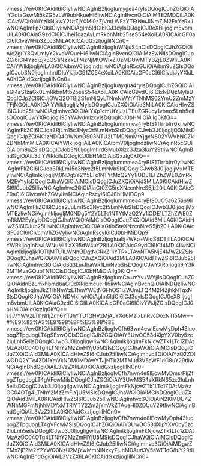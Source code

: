 vmess://ew0KICAidiI6ICIyIiwNCiAgInBzIjogIumygea4ryIsDQogICJhZGQiOiAiYXotaGswMi5kZG5zLW9ubHkueHl6IiwNCiAgInBvcnQiOiAiMTE2MDQiLA0KICAiaWQiOiAiYzlkNjkwY2UtZjY0Mi0zZjVmLWEzYTEtNmJlNmZjM2ExYzRkIiwNCiAgImFpZCI6ICIyIiwNCiAgIm5ldCI6ICJ3cyIsDQogICJ0eXBlIjogIm5vbmUiLA0KICAiaG9zdCI6ICJhei1oazAyLmRkbnMtb25seS54eXoiLA0KICAicGF0aCI6ICIveWFib3Zpc3MiLA0KICAidGxzIjogIiINCn0=
vmess://ew0KICAidiI6ICIyIiwNCiAgInBzIjogIuWNjuS4nCIsDQogICJhZGQiOiAic2guY3QxLmIyY2xvdWQueHl6IiwNCiAgInBvcnQiOiAiMzEwNiIsDQogICJpZCI6ICI4YzdjZjk3OS1iNzYxLTMzNjMtOWIxZi0zMDUwMTY3ZjE0ZWIiLA0KICAiYWlkIjogIjAiLA0KICAibmV0IjogIndzIiwNCiAgInR5cGUiOiAibm9uZSIsDQogICJob3N0IjogImhrdDIuYjJjbG91ZC54eXoiLA0KICAicGF0aCI6ICIvdjJyYXkiLA0KICAidGxzIjogIiINCn0=
vmess://ew0KICAidiI6ICIyIiwNCiAgInBzIjogIuayqua4ryIsDQogICJhZGQiOiAieGl4aS1zaGx0LmRkbnMtb25seS54eXoiLA0KICAicG9ydCI6ICIxNDQzMyIsDQogICJpZCI6ICJjOWQ2OTBjZS1mNjQyLTNmNWYtYTNhMS02YmU2ZmMzYTFjNGQiLA0KICAiYWlkIjogIjIzMyIsDQogICJuZXQiOiAid3MiLA0KICAidHlwZSI6ICJub25lIiwNCiAgImhvc3QiOiAiYXp1cmUtYjJzLTEuZGRucy1vbmx5Lnh5eiIsDQogICJwYXRoIjogIi95YWJvdmlzcyIsDQogICJ0bHMiOiAiIg0KfQ==
vmess://ew0KICAidiI6ICIyIiwNCiAgInBzIjogIummmea4ryBIS1Tlrrblrr0xIiwNCiAgImFkZCI6ICJoa3RjLm15c3Nyc2t5LmNvbSIsDQogICJwb3J0IjogIjQ0MiIsDQogICJpZCI6ICIzNDQ4OWNmOS03NTU2LTM0NmMtYjgxNS02YWVhNGZkZDNhMmMiLA0KICAiYWlkIjogIjAiLA0KICAibmV0IjogIndzIiwNCiAgInR5cGUiOiAibm9uZSIsDQogICJob3N0IjogImhrdGMubXlzc3Jza3kuY29tIiwNCiAgInBhdGgiOiAiL3JlYWRlciIsDQogICJ0bHMiOiAidGxzIg0KfQ==
vmess://ew0KICAidiI6ICIyIiwNCiAgInBzIjogIummmea4ryBIS1Tlrrblrr0yIiwNCiAgImFkZCI6ICJoa3RkLm15c3Nyc2t5LmNvbSIsDQogICJwb3J0IjogIjMxMTEyIiwNCiAgImlkIjogIjM0NDg5Y2Y5LTc1NTYtMzQ2Yy1iODE1LTZhZWE0ZmRkM2EyYyIsDQogICJhaWQiOiAiMCIsDQogICJuZXQiOiAid3MiLA0KICAidHlwZSI6ICJub25lIiwNCiAgImhvc3QiOiAiaGt0ZC5teXNzcnNreS5jb20iLA0KICAicGF0aCI6ICIvcmVhZGVyIiwNCiAgInRscyI6ICJ0bHMiDQp9
vmess://ew0KICAidiI6ICIyIiwNCiAgInBzIjogIummmea4ryBIS0JO5a625a69IiwNCiAgImFkZCI6ICJoa2JuLm15c3Nyc2t5LmNvbSIsDQogICJwb3J0IjogIjMxMTEzIiwNCiAgImlkIjogIjM0NDg5Y2Y5LTc1NTYtMzQ2Yy1iODE1LTZhZWE0ZmRkM2EyYyIsDQogICJhaWQiOiAiMCIsDQogICJuZXQiOiAid3MiLA0KICAidHlwZSI6ICJub25lIiwNCiAgImhvc3QiOiAiaGtibi5teXNzcnNreS5jb20iLA0KICAicGF0aCI6ICIvcmVhZGVyIiwNCiAgInRscyI6ICJ0bHMiDQp9
vmess://ew0KICAidiI6ICIyIiwNCiAgInBzIjogIuaEj+Wkp+WIqSBDTjIiLA0KICAiYWRkIjogInNwLWNuMi5iaXR5dW4uY28iLA0KICAicG9ydCI6ICI4MDI4IiwNCiAgImlkIjogIjk1OTljMTU1LWNhODgtNGRkZi1iYTRkLTAwNTA5NjE4MWZkZSIsDQogICJhaWQiOiAiMiIsDQogICJuZXQiOiAid3MiLA0KICAidHlwZSI6ICJub25lIiwNCiAgImhvc3QiOiAid3d3LmJhaWR1LmNvbSIsDQogICJwYXRoIjogIi9jY3R2MTMvaGQubTN1OCIsDQogICJ0bHMiOiAiIg0KfQ==
vmess://ew0KICAidiI6ICIyIiwNCiAgInBzIjogIumCo+mYv+WYjiIsDQogICJhZGQiOiAidnBzLmxhbmd6aGl0dXRlbmcueHl6IiwNCiAgInBvcnQiOiAiNDQzIiwNCiAgImlkIjogImJkZTlhNmYzLThmYWEtNGFhOS1iZWJmLTQ4M2I4ZjhkNTgxNSIsDQogICJhaWQiOiAiNDMxIiwNCiAgIm5ldCI6ICJ3cyIsDQogICJ0eXBlIjogIm5vbmUiLA0KICAiaG9zdCI6ICIiLA0KICAicGF0aCI6ICIvYWJjZCIsDQogICJ0bHMiOiAidGxzIg0KfQ==
ss://YWVzLTI1Ni1jZmI6YTJhYTU1QHVzMjAuYXd6MzIxLnRvcDoxNTI5Mw==#%E9%82%A3%E9%98%BF%E5%98%8E
vmess://ew0KICAidiI6ICIyIiwNCiAgInBzIjogIvCfh63wn4ewIEcwMyDph43luobogZTpgJogLT4gSEswOCIsDQogICJhZGQiOiAiY3UwOC53dXlpYXV0by5zc2luLnh5eiIsDQogICJwb3J0IjogIjgwIiwNCiAgImlkIjogImFkNjcwZTk1LTc1ZDAtMzAzOC04OTg4LTNhY2MzZmFlYjU5MSIsDQogICJhaWQiOiAiMCIsDQogICJuZXQiOiAid3MiLA0KICAidHlwZSI6ICJub25lIiwNCiAgImhvc3QiOiAiYzQ2ZDIwODQ2YTc4ZDI1YmVkNDM0MDAwYTJjNTk2MTMud3V5aWF1dG8uY29tIiwNCiAgInBhdGgiOiAiL3VzZXIiLA0KICAidGxzIjogIiINCn0=
vmess://ew0KICAidiI6ICIyIiwNCiAgInBzIjogIvCfh7nwn4e8IEcwMyDmsrPljZfogZTpgJogLT4gVFcwMiIsDQogICJhZGQiOiAiY3UwMS54eXRkNS5zc2luLnh5eiIsDQogICJwb3J0IjogIjgwIiwNCiAgImlkIjogImFkNjcwZTk1LTc1ZDAtMzAzOC04OTg4LTNhY2MzZmFlYjU5MSIsDQogICJhaWQiOiAiMCIsDQogICJuZXQiOiAid3MiLA0KICAidHlwZSI6ICJub25lIiwNCiAgImhvc3QiOiAiN2I0MDU4ZWNhMGFmNjhhMDYxMTRlYTY2ZmZjYmVkZTAueHl0ZDUuY29tIiwNCiAgInBhdGgiOiAiL3VzZXIiLA0KICAidGxzIjogIiINCn0=
vmess://ew0KICAidiI6ICIyIiwNCiAgInBzIjogIvCfh7nwn4e8IEcwMyDph43luobogZTpgJogLT4gVFcwMSIsDQogICJhZGQiOiAiY3UwOC53dXlpYXV0by5zc2luLnh5eiIsDQogICJwb3J0IjogIjgwIiwNCiAgImlkIjogImFkNjcwZTk1LTc1ZDAtMzAzOC04OTg4LTNhY2MzZmFlYjU5MSIsDQogICJhaWQiOiAiMCIsDQogICJuZXQiOiAid3MiLA0KICAidHlwZSI6ICJub25lIiwNCiAgImhvc3QiOiAiMDgwZTMxZjE2M2Y2YWQ0NzU2MjYwMmNlNzkyZjJhMDAud3V5aWF1dG8uY29tIiwNCiAgInBhdGgiOiAiL3VzZXIiLA0KICAidGxzIjogIiINCn0=
